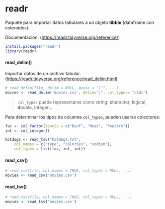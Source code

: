 # readr

Paquete para importar datos tabulares a un objeto **tibble** (dataframe con esteroides).

Documentación: (https://readr.tidyverse.org/reference/)

```R
install.packages("readr")
library(readr)
```

#### read_delim()

Importar datos de un archivo tabular. (https://readr.tidyverse.org/reference/read_delim.html)

```R
# read_delim(file, delim = NULL, quote = "\"", ...)
movies <- read_delim('movies.csv', delim=";", col_types= "cldi")
```
> `col_types` puede representarse como string: **c**haracter, **l**ogical, **d**ouble, **i**nteger...

Para determinar los tipos de columna `col_types`, pueden usarse colectores:

```R
fac <- col_factor(levels = c("Beef", "Meat", "Poultry"))
int <- col_integer()

hotdogs <- read_tsv("hotdogs.txt",
    col_names = c("type", "calories", "sodium"),
    col_types = list(fac, int, int))

```

#### read_csv()

```R
# read_csv(file, col_names = TRUE, col_types = NULL, ...)
movies <- read_csv('movies.csv')
```

#### read_tsv()

```R
# read_tsv(file, col_names = TRUE, col_types = NULL, ...)
movies <- read_tsv('movies.csv')
```